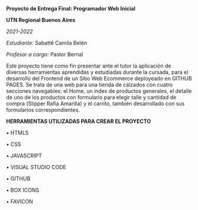 **Proyecto de Entrega Final: Programador Web Inicial**

**UTN Regional Buenos Aires**

*2021-2022*

*Estudiante:* Sabatté Camila Belén

*Profesor a cargo:* Pastor Bernal

Este proyecto tiene como fin presentar ante el tutor la aplicación de diversas herramientas aprendidas y estudiadas durante la cursada, para el desarrollo del Frontend de un Sitio Web Ecommerce deployeado en GITHUB PAGES. Se trata de una web para una tienda de calzados con cuatro secciones navegables: el Home, un index de productos generales, el detalle de uno de los productos con formulario para elegir talle y cantidad de compra (Slipper Rafia Amarilla) y el carrito, también desarrollado con sus formularios correspondientes.

**HERRAMIENTAS UTILIZADAS PARA CREAR EL PROYECTO**

• HTML5

• CSS

• JAVASCRIPT

• VISUAL STUDIO CODE

• GITHUB

• BOX ICONS

• FAVICON




